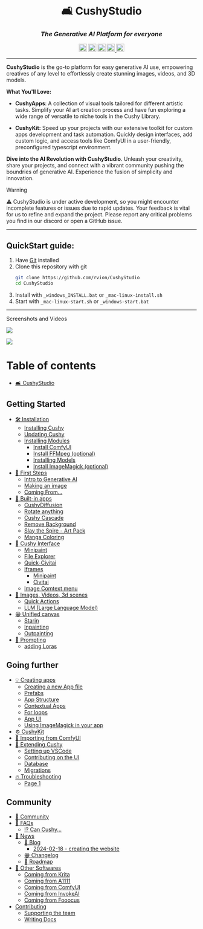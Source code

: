 <div align="center">

# 🛋️ CushyStudio

### _The **Generative AI Platform** for everyone_

<img height="21"  alt="Maturity"     src="https://img.shields.io/badge/status-BETA-yellow" />
<img height="21" alt="Build Status" src="https://img.shields.io/badge/build-passing-%20brightgreen" />
<img height="21"  alt="Activity"     src="https://img.shields.io/github/commit-activity/y/rvion/cushystudio" />

<!-- <img height="21"  alt="Sponsors"     src="https://img.shields.io/github/sponsors/rvion" /> -->

<!-- <br /> -->
<a href="https://discord.gg/GfAN6hF2ad">
    <img height="21" alt="Join our Discord" src="https://dcbadge.vercel.app/api/server/GfAN6hF2ad?style=flat">
</a>
<a href="https://twitter.com/_rvion">
    <img height="21" alt="Follow _rvion on Twitter" src="https://img.shields.io/badge/%40__rvion-666666?style=flat&logo=twitter&labelColor=555&label=Follow">
</a>

</div>

---

**CushyStudio** is the go-to platform for easy generative AI use, empowering creatives of any level to effortlessly create stunning images, videos, and 3D models.


**What You'll Love:**

* **CushyApps**: A collection of visual tools tailored for different artistic tasks. Simplify your AI art creation process and have fun exploring a wide range of versatile to niche tools in the Cushy Library.

* **CushyKit:** Speed up your projects with our extensive toolkit for custom apps development and task automation.  Quickly design interfaces, add custom logic, and access tools like ComfyUI in a user-friendly, preconfigured typescript environment.

**Dive into the AI Revolution with CushyStudio**. Unleash your creativity, share your projects, and connect with a vibrant community pushing the boundries of generative AI. Experience the fusion of simplicity and innovation.

> [!WARNING]
> ⚠️ CushyStudio is under active development, so you might encounter incomplete features
> or issues due to rapid updates. Your feedback is vital for us to refine and expand the project.
> Please report any critical problems you find in our discord or open a GitHub issue.

-----------

## QuickStart guide:

1. Have [Git](https://git-scm.com/book/en/v2/Getting-Started-Installing-Git) installed
2. Clone this repository with git
    ```sh
    git clone https://github.com/rvion/CushyStudio
    cd CushyStudio
    ```
3. Install with `_windows_INSTALL.bat` or `_mac-linux-install.sh`
4. Start with `_mac-linux-start.sh` or `_windows-start.bat`

----------

Screenshots and Videos


![](https://cushy.fra1.cdn.digitaloceanspaces.com/rvion-screenshots/2024-02-18_00-07-15.jpg)

![](https://cushy.fra1.cdn.digitaloceanspaces.com/old/screenshots/2024-02-02-example-panels.jpg)

<!--

screenshot ideas
- regional prompting
- model management
- videos
- animated-diff
-->

# Table of contents

* [🛋 CushyStudio](https://docs.cushystudio.com)

## Getting Started

* [🛠 Installation](https://docs.cushystudio.com/getting-started/installation)
  * [Installing Cushy](https://docs.cushystudio.com/getting-started/installation/windows)
  * [Updating Cushy](https://docs.cushystudio.com/getting-started/installation/updating-cushy)
  * [Installing Modules](https://docs.cushystudio.com/getting-started/installation/installing-modules)
    * [Install ComfyUI](https://docs.cushystudio.com/getting-started/installation/installing-modules/cloud)
    * [Install FFMpeg (optional)](https://docs.cushystudio.com/getting-started/installation/installing-modules/install-ffmpeg-optional)
    * [Installing Models](https://docs.cushystudio.com/getting-started/installation/installing-modules/installing-models)
    * [Install ImageMagick (optional)](https://docs.cushystudio.com/getting-started/installation/installing-modules/install-imagemagick-optional)
* [👋 First Steps](https://docs.cushystudio.com/getting-started/getting-started)
  * [Intro to Generative AI](https://docs.cushystudio.com/getting-started/getting-started/intro-to-generative-ai)
  * [Making an image](https://docs.cushystudio.com/getting-started/getting-started/making-an-image)
  * [Coming From...](https://docs.cushystudio.com/getting-started/getting-started/coming-from...)
* [🎁 Built-in apps](https://docs.cushystudio.com/getting-started/built-in-apps)
  * [CushyDiffusion](https://docs.cushystudio.com/getting-started/built-in-apps/cushydiffusion)
  * [Rotate anything](https://docs.cushystudio.com/getting-started/built-in-apps/rotate-anything)
  * [Cushy Cascade](https://docs.cushystudio.com/getting-started/built-in-apps/cushy-cascade)
  * [Remove Background](https://docs.cushystudio.com/getting-started/built-in-apps/remove-background)
  * [Slay the Spire - Art Pack](https://docs.cushystudio.com/getting-started/built-in-apps/slay-the-spire-art-pack)
  * [Manga Coloring](https://docs.cushystudio.com/getting-started/built-in-apps/manga-coloring)
* [🚶 Cushy Interface](https://docs.cushystudio.com/getting-started/cushy-interface)
  * [Minipaint](https://docs.cushystudio.com/getting-started/cushy-interface/minipaint)
  * [File Explorer](https://docs.cushystudio.com/getting-started/cushy-interface/file-explorer)
  * [Quick-Civitai](https://docs.cushystudio.com/getting-started/cushy-interface/quick-civitai)
  * [Iframes](https://docs.cushystudio.com/getting-started/cushy-interface/iframes)
    * [Minipaint](https://docs.cushystudio.com/getting-started/cushy-interface/iframes/minipaint)
    * [Civitai](https://docs.cushystudio.com/getting-started/cushy-interface/iframes/civitai)
  * [Image Comtext menu](https://docs.cushystudio.com/getting-started/cushy-interface/image-comtext-menu)
* [🍏 Images, Videos, 3d scenes](https://docs.cushystudio.com/getting-started/features)
  * [Quick Actions](https://docs.cushystudio.com/getting-started/features/quick-actions)
  * [LLM (Large Language Model)](https://docs.cushystudio.com/getting-started/features/llm)
* [😁 Unified canvas](https://docs.cushystudio.com/getting-started/unified-canvas)
  * [Starin](https://docs.cushystudio.com/getting-started/unified-canvas/starin)
  * [Inpainting](https://docs.cushystudio.com/getting-started/unified-canvas/inpainting)
  * [Outpainting](https://docs.cushystudio.com/getting-started/unified-canvas/outpainting)
* [🧪 Prompting](https://docs.cushystudio.com/getting-started/prompting)
  * [adding Loras](https://docs.cushystudio.com/getting-started/prompting/adding-loras)

## Going further

* [💡 Creating apps](https://docs.cushystudio.com/going-further/creating-apps)
  * [Creating a new App file](https://docs.cushystudio.com/going-further/creating-apps/creating-a-new-app-file)
  * [Prefabs](https://docs.cushystudio.com/going-further/creating-apps/prefabs)
  * [App Structure](https://docs.cushystudio.com/going-further/creating-apps/app-structure)
  * [Contextual Apps](https://docs.cushystudio.com/going-further/creating-apps/contextual-apps)
  * [For loops](https://docs.cushystudio.com/going-further/creating-apps/for-loops)
  * [App UI](https://docs.cushystudio.com/going-further/creating-apps/app-ui)
  * [Using ImageMagick in your app](https://docs.cushystudio.com/going-further/creating-apps/using-imagemagick-in-your-app)
* [⚙ CushyKit](https://docs.cushystudio.com/going-further/cushy-sdk)
* [🏈 Importing from ComfyUI](https://docs.cushystudio.com/going-further/importing-workflows)
* [🤝 Extending Cushy](https://docs.cushystudio.com/going-further/contribution)
  * [Setting up VSCode](https://docs.cushystudio.com/going-further/contribution/setting-up-vscode)
  * [Contributing on the UI](https://docs.cushystudio.com/going-further/contribution/contributing-on-the-ui)
  * [Database](https://docs.cushystudio.com/going-further/contribution/database)
  * [Migrations](https://docs.cushystudio.com/going-further/contribution/migrations)
* [🔥 Troubleshooting](https://docs.cushystudio.com/going-further/wip-pad)
  * [Page 1](https://docs.cushystudio.com/going-further/wip-pad/page-1)

## Community

* [🤝 Community](https://docs.cushystudio.com/community/community)
* [💬 FAQs](https://docs.cushystudio.com/community/faqs)
  * [⁉ Can Cushy...](https://docs.cushystudio.com/community/faqs/can-cushy...)
* [📰 News](https://docs.cushystudio.com/community/news)
  * [💬 Blog](https://docs.cushystudio.com/community/news/blog)
    * [2024-02-18 - creating the website](https://docs.cushystudio.com/community/news/blog/2024-02-18-creating-the-website)
  * [😁 Changelog](https://docs.cushystudio.com/community/news/changelog)
  * [🚀 Roadmap](https://docs.cushystudio.com/community/news/roadmap)
* [🚂 Other Softwares](https://docs.cushystudio.com/community/fast-track)
  * [Coming from Krita](https://docs.cushystudio.com/community/fast-track/coming-from-krita)
  * [Coming from A1111](https://docs.cushystudio.com/community/fast-track/coming-from-a1111)
  * [Coming from ComfyUI](https://docs.cushystudio.com/community/fast-track/coming-from-comfyui)
  * [Coming from InvokeAI](https://docs.cushystudio.com/community/fast-track/coming-from-invokeai)
  * [Coming from Fooocus](https://docs.cushystudio.com/community/fast-track/coming-from-fooocus)
* [Contributing](https://docs.cushystudio.com/community/contributing)
  * [Supporting the team](https://docs.cushystudio.com/community/contributing/supporting-the-team)
  * [Writing Docs](https://docs.cushystudio.com/community/contributing/guidelines)
